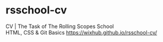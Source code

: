 # rsschool-cv
CV | The Task of The Rolling Scopes School  
HTML, CSS & Git Basics
https://wixhub.github.io/rsschool-cv/